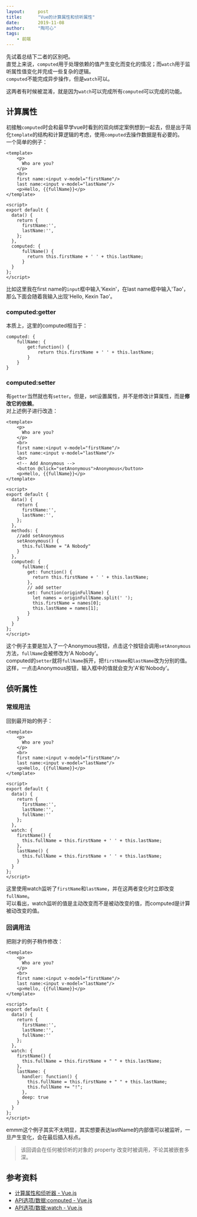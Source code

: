 ```yaml
---
layout:     post
title:      "Vue的计算属性和侦听属性"
date:       2019-11-08
author:     "陶可心"
tags:
    - 前端
---
```


先试着总结下二者的区别吧。  
直觉上来说，`computed`用于处理依赖的值产生变化而变化的情况；而`watch`用于监听属性值变化并完成一些复杂的逻辑。  
`computed`不能完成异步操作，但是`watch`可以。  

这两者有时候被混淆，就是因为`watch`可以完成所有`computed`可以完成的功能。

## 计算属性

初接触`computed`时会和最早学vue时看到的双向绑定案例想到一起去，但是出于简化`template`的结构和计算逻辑的考虑，使用`computed`去操作数据是有必要的。  
一个简单的例子：

```vue
<template>
    <p>
      Who are you?
    </p>
    <br>
    first name:<input v-model="firstName"/>
    last name:<input v-model="lastName"/>
    <p>Hello, {{fullName}}</p>
</template>

<script>
export default {
  data() {
    return {
      firstName:'',
      lastName:'',
    };
  },
  computed: {
      fullName() {
        return this.firstName + ' ' + this.lastName;
      }
  }
};
</script>
```

比如这里我在first name的`input`框中输入'Kexin'，在last name框中输入'Tao'，那么下面会随着我输入出现'Hello, Kexin Tao'。

### computed:getter

本质上，这里的computed相当于：

```vue
computed: {
    fullName: {
        get:function() {
            return this.firstName + ' ' + this.lastName;
        }
    }
}
```

### computed:setter

有`getter`当然就也有`setter`。但是，set设置属性，并不是修改计算属性，而是**修改它的依赖**。  
对上述例子进行改造：

```vue
<template>
    <p>
      Who are you?
    </p>
    <br>
    first name:<input v-model="firstName"/>
    last name:<input v-model="lastName"/>
    <br>
    <!-- Add Anonymous -->
    <button @click="setAnonymous">Anonymous</button>
    <p>Hello, {{fullName}}</p>
</template>

<script>
export default {
  data() {
    return {
      firstName:'',
      lastName:'',
    };
  },
  methods: {
    //add setAnonymous
    setAnonymous() {
      this.fullName = "A Nobody"
    }
  },
  computed: {
      fullName:{
        get: function() {
          return this.firstName + ' ' + this.lastName;
        },
        // add setter
        set: function(originFullName) {
          let names = originFullName.split(' ');
          this.firstName = names[0];
          this.lastName = names[1];
        }
    }
  }
};
</script>
```

这个例子主要是加入了一个Anonymous按钮，点击这个按钮会调用`setAnonymous`方法，`fullName`会被修改为'A Nobody'。  
computed的`setter`就将`fullName`拆开，把`firstName`和`lastName`改为分别的值。  
这样，一点击Anonymous按钮，输入框中的值就会变为'A'和'Nobody'。

## 侦听属性

### 常规用法

回到最开始的例子：

```vue
<template>
    <p>
      Who are you?
    </p>
    <br>
    first name:<input v-model="firstName"/>
    last name:<input v-model="lastName"/>
    <p>Hello, {{fullName}}</p>
</template>

<script>
export default {
  data() {
    return {
      firstName:'',
      lastName:'',
      fullName:''
    };
  },
  watch: {
    firstName() {
      this.fullName = this.firstName + ' ' + this.lastName;
    },
    lastName() {
      this.fullName = this.firstName + ' ' + this.lastName;
    }
  }
};
</script>
```

这里使用watch监听了`firstName`和`lastName`，并在这两者变化时立即改变`fullName`。  
可以看出，watch监听的值是主动改变而不是被动改变的值，而computed是计算被动改变的值。

### 回调用法

把刚才的例子稍作修改：

```vue
<template>
    <p>
      Who are you?
    </p>
    <br>
    first name:<input v-model="firstName"/>
    last name:<input v-model="lastName"/>
    <p>Hello, {{fullName}}</p>
</template>

<script>
export default {
  data() {
    return {
      firstName:'',
      lastName:'',
      fullName:''
    };
  },
  watch: {
    firstName() {
      this.fullName = this.firstName + " " + this.lastName;
    },
    lastName: {
      handler: function() {
        this.fullName = this.firstName + " " + this.lastName;
        this.fullName += "!";
      },
      deep: true
    }
  }
};
</script>
```

emmm这个例子其实不太明显，其实想要表达lastName的内部值可以被监听，一旦产生变化，会在最后插入标点。  

>该回调会在任何被侦听的对象的 property 改变时被调用，不论其被嵌套多深。

## 参考资料

- [计算属性和侦听器 - Vue.js](https://cn.vuejs.org/v2/guide/computed.html)  
- [API选项/数据:computed - Vue.js](https://cn.vuejs.org/v2/api/#computed)  
- [API选项/数据:watch - Vue.js](https://cn.vuejs.org/v2/api/#watch)